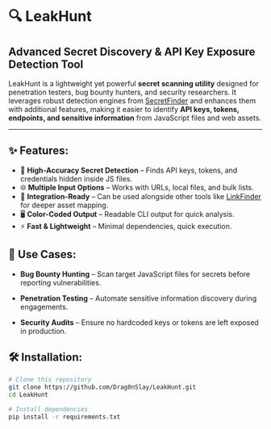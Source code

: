 # 🔍 LeakHunt
## Advanced Secret Discovery & API Key Exposure Detection Tool

LeakHunt is a lightweight yet powerful **secret scanning utility** designed for penetration testers, bug bounty hunters, and security researchers.
It leverages robust detection engines from [SecretFinder](https://github.com/m4ll0k/SecretFinder) and enhances them with additional features, making it easier to identify **API keys, tokens, endpoints, and sensitive information** from JavaScript files and web assets.

---
## ✨ Features:
- 🚀 **High-Accuracy Secret Detection** – Finds API keys, tokens, and credentials hidden inside JS files.
- 🌐 **Multiple Input Options** – Works with URLs, local files, and bulk lists.
- 🎯 **Integration-Ready** – Can be used alongside other tools like [LinkFinder](https://github.com/GerbenJavado/LinkFinder) for deeper asset mapping.
- 🖥 **Color-Coded Output** – Readable CLI output for quick analysis.
- ⚡ **Fast & Lightweight** – Minimal dependencies, quick execution.


## 📌 Use Cases:
- **Bug Bounty Hunting** – Scan target JavaScript files for secrets before reporting vulnerabilities.

- **Penetration Testing** – Automate sensitive information discovery during engagements.

- **Security Audits** – Ensure no hardcoded keys or tokens are left exposed in production.

## 🛠 Installation:
```bash
# Clone this repository
git clone https://github.com/Drag0nSlay/LeakHunt.git
cd LeakHunt

# Install dependencies
pip install -r requirements.txt
